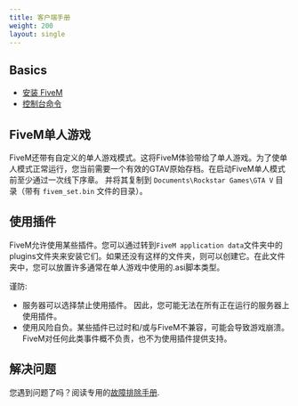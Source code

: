 ```yaml
---
title: 客户端手册
weight: 200
layout: single
---
```


Basics
------
- [安装 FiveM](/docs/client-manual/installing-fivem)
- [控制台命令](/docs/client-manual/console-commands)

FiveM单人游戏
------------------
FiveM还带有自定义的单人游戏模式。这将FiveM体验带给了单人游戏。为了使单人模式正常运行，您当前需要一个有效的GTAV原始存档。在启动FiveM单人模式前至少通过一次线下序章。 并将其复制到 `Documents\Rockstar Games\GTA V` 目录（带有 `fivem_set.bin` 文件的目录）。

使用插件
-------------
FiveM允许使用某些插件。您可以通过转到`FiveM application data`文件夹中的plugins文件夹来安装它们。如果还没有这样的文件夹，则可以创建它。在此文件夹中，您可以放置许多通常在单人游戏中使用的.asi脚本类型。

谨防:

- 服务器可以选择禁止使用插件。 因此，您可能无法在所有正在运行的服务器上使用插件。
- 使用风险自负。某些插件已过时和/或与FiveM不兼容，可能会导致游戏崩溃。FiveM对任何此类事件概不负责，也不为使用插件提供支持。

<!--
Server Browser

The server browser allows for some neat searching tricks:

- Type `~foo ~bar` to exclude servers running foo or bar
-->

解决问题
----------------------
您遇到问题了吗？阅读专用的[故障排除手册](/docs/support/client-issues).
